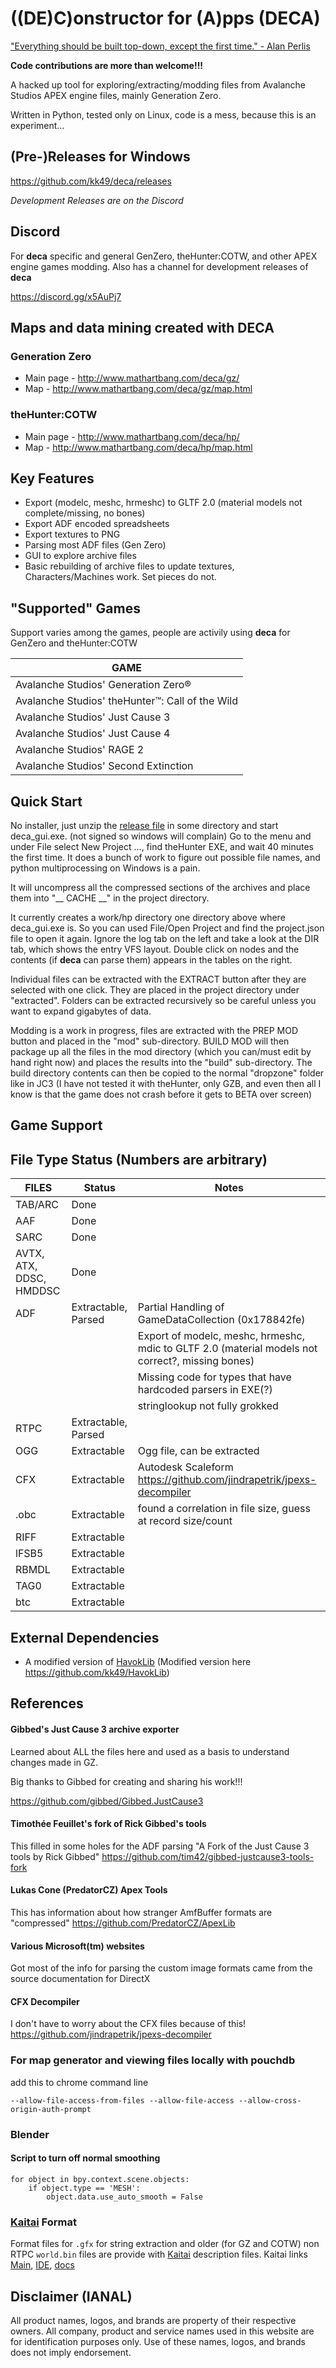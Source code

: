 # ((DE)C)onstructor for (A)pps (DECA)

["Everything should be built top-down, except the first time." - Alan Perlis](http://www.cs.yale.edu/homes/perlis-alan/quotes.html)

**Code contributions are more than welcome!!!**

A hacked up tool for exploring/extracting/modding files from Avalanche Studios APEX engine files, 
mainly Generation Zero.

Written in Python, tested only on Linux, code is a mess, because this is an experiment...

## (Pre-)Releases for Windows
https://github.com/kk49/deca/releases

*Development Releases are on the Discord*

## Discord
For **deca** specific and general GenZero, theHunter:COTW, and other APEX engine games modding.
Also has a channel for development releases of **deca**

https://discord.gg/x5AuPj7

## Maps and data mining created with DECA
### Generation Zero
* Main page - http://www.mathartbang.com/deca/gz/
* Map - http://www.mathartbang.com/deca/gz/map.html

### theHunter:COTW
* Main page - http://www.mathartbang.com/deca/hp/
* Map - http://www.mathartbang.com/deca/hp/map.html

## Key Features
* Export (modelc, meshc, hrmeshc) to GLTF 2.0 (material models not complete/missing, no bones)
* Export ADF encoded spreadsheets
* Export textures to PNG
* Parsing most ADF files (Gen Zero)
* GUI to explore archive files
* Basic rebuilding of archive files to update textures, Characters/Machines work. Set pieces do not.

## "Supported" Games
Support varies among the games, people are activily using **deca** for GenZero and theHunter:COTW

|GAME|
|---|
|Avalanche Studios' Generation Zero®|
|Avalanche Studios' theHunter™: Call of the Wild|
|Avalanche Studios' Just Cause 3|
|Avalanche Studios' Just Cause 4|
|Avalanche Studios' RAGE 2|
|Avalanche Studios' Second Extinction|


## Quick Start
No installer, just unzip the [release file](https://github.com/kk49/deca/releases) in some directory and start deca_gui.exe. (not signed so windows will complain)
Go to the menu and under File select New Project ..., find theHunter EXE, and wait 40 minutes the first time.
It does a bunch of work to figure out possible file names, and python multiprocessing on Windows is a pain.

It will uncompress all the compressed sections of the archives and place them into "__ CACHE __" in the project 
directory.

It currently creates a work/hp directory one directory above where deca_gui.exe is. So you can used File/Open Project 
and find the project.json file to open it again. Ignore the log tab on the left and take a look at the DIR tab, which 
shows the entry VFS layout. Double click on nodes and the contents (if **deca** can parse them) appears in the tables on 
the right.

Individual files can be extracted with the EXTRACT button after they are selected with one click. They are placed in 
the project directory under "extracted". Folders can be extracted recursively so be careful unless you want to expand 
gigabytes of data.

Modding is a work in progress, files are extracted with the PREP MOD button and placed in the "mod" sub-directory.
BUILD MOD will then package up all the files in the mod directory (which you can/must edit by hand right now) and 
places the results into the "build" sub-directory. The build directory contents can then be copied to the normal 
"dropzone" folder like in JC3 (I have not tested it with theHunter, only GZB, and even then all I know is that the 
game does not crash before it gets to BETA over screen)

## Game Support

## File Type Status (Numbers are arbitrary)
|FILES|Status|Notes|
|-----|-----------|-----|
|TAB/ARC|Done| |
|AAF| Done|  |
|SARC| Done|  |
|AVTX, ATX, DDSC, HMDDSC| Done |  |
|ADF| Extractable, Parsed | Partial Handling of GameDataCollection (0x178842fe)|
| |  | Export of modelc, meshc, hrmeshc, mdic to GLTF 2.0 (material models not correct?, missing bones) |
| |  | Missing code for types that have hardcoded parsers in EXE(?) |
| |  | stringlookup not fully grokked |
|RTPC|  Extractable, Parsed |  |
|OGG| Extractable | Ogg file, can be extracted |
|CFX|  Extractable | Autodesk Scaleform https://github.com/jindrapetrik/jpexs-decompiler |
|.obc|  Extractable | found a correlation in file size, guess at record size/count |
|RIFF|  Extractable |  |
|lFSB5|  Extractable |  |
|RBMDL| Extractable |  |
|TAG0|  Extractable |  |
|btc|  Extractable |  |

## External Dependencies
* A modified version of [HavokLib](https://github.com/PredatorCZ/HavokLib) (Modified version here https://github.com/kk49/HavokLib)
 
## References

#### Gibbed's Just Cause 3 archive exporter
Learned about ALL the files here and used as a basis to understand changes made in GZ.

Big thanks to Gibbed for creating and sharing his work!!!

https://github.com/gibbed/Gibbed.JustCause3

#### Timothée Feuillet's fork of Rick Gibbed's tools
This filled in some holes for the ADF parsing
"A Fork of the Just Cause 3 tools by Rick Gibbed" 
https://github.com/tim42/gibbed-justcause3-tools-fork

#### Lukas Cone (PredatorCZ) Apex Tools
This has information about how stranger AmfBuffer formats are "compressed"
https://github.com/PredatorCZ/ApexLib

#### Various Microsoft(tm) websites
Got most of the info for parsing the custom image formats came from the source documentation for DirectX

#### CFX Decompiler
I don't have to worry about the CFX files because of this!
https://github.com/jindrapetrik/jpexs-decompiler

### For map generator and viewing files locally with pouchdb
add this to chrome command line 
```
--allow-file-access-from-files --allow-file-access --allow-cross-origin-auth-prompt
```

### Blender
#### Script to turn off normal smoothing
```
for object in bpy.context.scene.objects:
    if object.type == 'MESH': 
        object.data.use_auto_smooth = False
```

### [Kaitai](https://kaitai.io/) Format
Format files for `.gfx` for string extraction and older (for GZ and COTW) non RTPC `world.bin` files are provide with 
[Kaitai](https://kaitai.io/) description files. Kaitai links [Main](https://kaitai.io/), [IDE](https://ide.kaitai.io/), [docs](http://doc.kaitai.io/user_guide.html)  

## Disclaimer (IANAL)
All product names, logos, and brands are property of their respective owners. All company, product and service names used in this website are for identification purposes only. Use of these names, logos, and brands does not imply endorsement.
